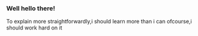### Well hello there!
To explain more straightforwardly,i should learn more than i can
ofcourse,i should work hard on it
